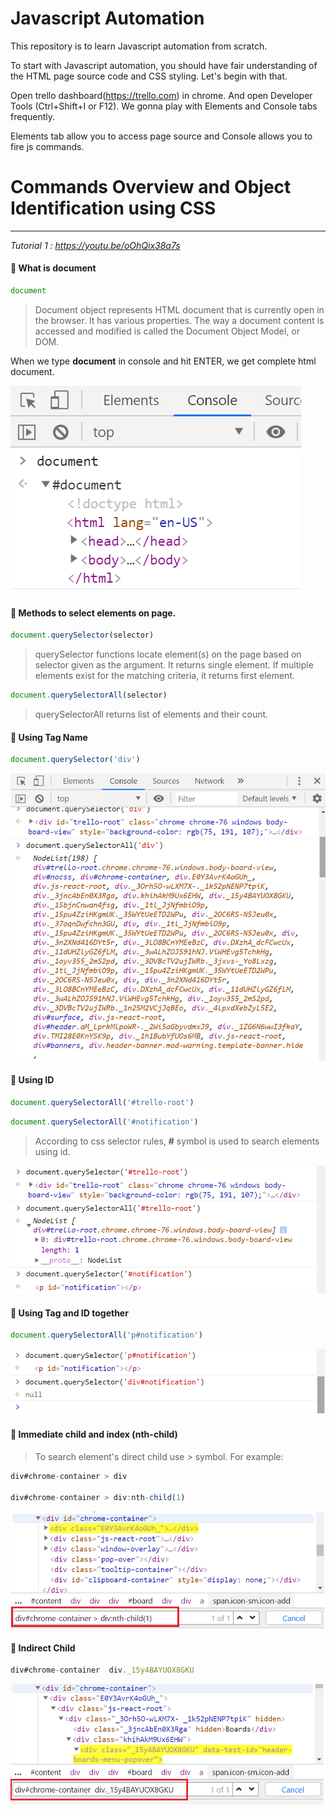# Javascript Automation

This repository is to learn Javascript automation from scratch.

To start with Javascript automation, you should have fair understanding of the HTML page source code and CSS styling. Let's begin with that.

Open trello dashboard(https://trello.com) in chrome. And open Developer Tools (Ctrl+Shift+I or F12). We gonna play with Elements and Console tabs frequently.

Elements tab allow you to access page source and Console allows you to fire js commands.




# Commands Overview and Object Identification using CSS

--------------------------------------------------------

*Tutorial 1 :  https://youtu.be/oOhQix38a7s*

#### :rocket: What is document

```javascript
document
```

> Document object represents HTML document that is currently open in the browser. It has various properties. The way a document content is accessed and modified is called the Document Object Model, or DOM.

When we type **document** in console and hit ENTER, we get complete html document.

![document](images/document.png)


#### :rocket: Methods to select elements on page.

```javascript
document.querySelector(selector)
```

> querySelector functions locate element(s) on the page based on selector given as the argument. It returns single element. If multiple elements exist for the matching criteria, it returns first element.

```javascript
document.querySelectorAll(selector)
```

> querySelectorAll returns list of elements and their count.


#### :rocket: Using Tag Name

```javascript
document.querySelector('div')
```
![tagname](images/querySelector_querySelectorAll_TagName.png)


#### :rocket: Using ID

```javascript
document.querySelectorAll('#trello-root')
```

```javascript
document.querySelectorAll('#notification')
```

> According to css selector rules, **#** symbol is used to search elements using id.

![csswithid](images/querySelector_ID.png)



#### :rocket: Using Tag and ID together

```javascript
document.querySelectorAll('p#notification')
```

![cssWithTagAndId](images/querySelector_IDAndTag.png)


#### :rocket: Immediate child and index (nth-child)

> To search element's direct child use *>* symbol. For example:

```javascript
div#chrome-container > div

div#chrome-container > div:nth-child(1)
```
![directchild_atindex](images/directchild_nthchild.png)



#### :rocket: Indirect Child

```javascript
div#chrome-container  div._15y4BAYUOX8GKU
```
![indirectchild](images/indirectchild.png)


